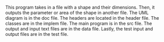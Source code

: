 This program takes in a file with a shape and their dimensions. Then, it outputs the parameter or area of the shape in another file.
The UML diagram is in the doc file.
The headers are located in the header file.
The classes are in the implem file.
The main program is in the src file.
The output and input text files are in the data file.
Lastly, the test input and output files are in the test file.
